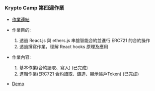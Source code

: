 ### Krypto Camp 第四週作業

+ [作業連結](https://hackmd.io/@SVMGKOLoRDqczI3S4lKC9Q/ryvuaWG_q)

+ 作業目的: 
    1. 透過 React.js 與 ethers.js 串接智能合約並進行 ERC721 的合約操作
    2. 透過撰寫作業，理解 React hooks 原理及應用

+ 作業內容:
    1. 基本作業(合約讀取、寫入) (已完成)
    2. 進階作業(ERC721 合約讀取、鑄造、顯示帳戶Token) (已完成)

+ [Demo](https://629cc82b61a2a55385bd8c4e--kryptocame-homework4-camila.netlify.app)